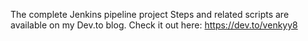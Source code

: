 The complete Jenkins pipeline project Steps and related scripts are available on my Dev.to blog. Check it out here: https://dev.to/venkyy8